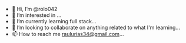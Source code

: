 - 👋 Hi, I’m @rolo042
- 👀 I’m interested in ...
- 🌱 I’m currently learning full stack...
- 💞️ I’m looking to collaborate on anything related to what I'm learning...
- 📫 How to reach me raulurias34@gmail.com...

<!---
rolo042/rolo042 is a ✨ special ✨ repository because its `README.md` (this file) appears on your GitHub profile.
You can click the Preview link to take a look at your changes.
--->

